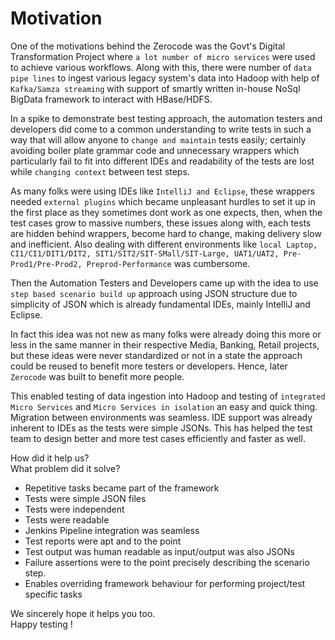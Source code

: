Motivation
===
One of the motivations behind the Zerocode was the Govt's Digital Transformation Project where `a lot number of micro services` were used to achieve various workflows. Along with this, there were number of `data pipe lines` to ingest various legacy system's data into Hadoop with help of `Kafka/Samza streaming` with support of smartly written in-house NoSql BigData framework to interact with HBase/HDFS. 

In a spike to demonstrate best testing approach, the automation testers and developers did come to a common understanding to write tests in such a way that will allow anyone to `change and maintain` tests easily; certainly avoiding boiler plate grammar code and unnecessary wrappers which particularly fail to fit into different IDEs and readability of the tests are lost while `changing context` between test steps. 

As many folks were using IDEs like `IntelliJ and Eclipse`, these wrappers needed `external plugins` which became unpleasant hurdles to set it up in the first place as they sometimes dont work as one expects, then, when the test cases grow to massive numbers, these issues along with, each tests are hidden behind wrappers, become hard to change, making delivery slow and inefficient. Also dealing with different environments like `local Laptop, CI1/CI1/DIT1/DIT2, SIT1/SIT2/SIT-SMall/SIT-Large, UAT1/UAT2, Pre-Prod1/Pre-Prod2, Preprod-Performance` was cumbersome.

Then the Automation Testers and Developers came up with the idea to use `step based scenario build up` approach using JSON structure due to simplicity of JSON which is already fundamental IDEs, mainly IntelliJ and Eclipse. 

In fact this idea was not new as many folks were already doing this more or less in the same manner in their respective Media, Banking, Retail projects, but these ideas were never standardized or not in a state the approach could be reused to benefit more testers or developers. Hence, later `Zerocode` was built to benefit more people.

This enabled testing of data ingestion into Hadoop and testing of `integrated Micro Services` and `Micro Services in isolation` an easy and quick thing. Migration between environments was seamless. IDE support was already inherent to IDEs as the tests were simple JSONs. This has helped the test team to design better and more test cases efficiently and faster as well.


How did it help us? <br>
What problem did it solve?  <br>
- Repetitive tasks became part of the framework
- Tests were simple JSON files
- Tests were independent
- Tests were readable
- Jenkins Pipeline integration was seamless
- Test reports were apt and to the point
- Test output was human readable as input/output was also JSONs
- Failure assertions were to the point precisely describing the scenario step.
- Enables overriding framework behaviour for performing project/test specific tasks

We sincerely hope it helps you too. <br>
Happy testing !
